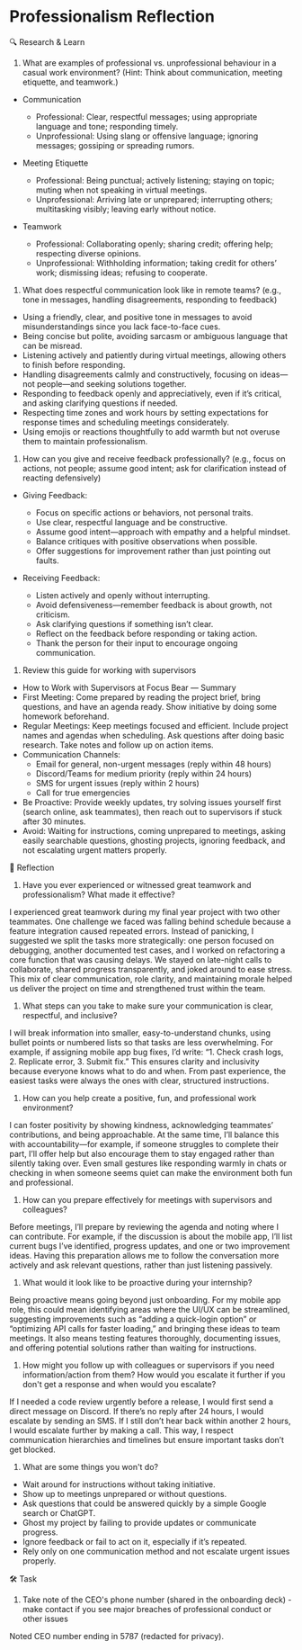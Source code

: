 # Professionalism Reflection

🔍 Research & Learn

1. What are examples of professional vs. unprofessional behaviour in a casual
   work environment? (Hint: Think about communication, meeting etiquette, and
   teamwork.)

- Communication
  - Professional: Clear, respectful messages; using appropriate language and
    tone; responding timely.
  - Unprofessional: Using slang or offensive language; ignoring messages;
    gossiping or spreading rumors.

- Meeting Etiquette
  - Professional: Being punctual; actively listening; staying on topic; muting
    when not speaking in virtual meetings.
  - Unprofessional: Arriving late or unprepared; interrupting others;
    multitasking visibly; leaving early without notice.

- Teamwork
  - Professional: Collaborating openly; sharing credit; offering help;
    respecting diverse opinions.
  - Unprofessional: Withholding information; taking credit for others’ work;
    dismissing ideas; refusing to cooperate.

1. What does respectful communication look like in remote teams? (e.g., tone in
   messages, handling disagreements, responding to feedback)

- Using a friendly, clear, and positive tone in messages to avoid
  misunderstandings since you lack face-to-face cues.
- Being concise but polite, avoiding sarcasm or ambiguous language that can be
  misread.
- Listening actively and patiently during virtual meetings, allowing others to
  finish before responding.
- Handling disagreements calmly and constructively, focusing on ideas—not
  people—and seeking solutions together.
- Responding to feedback openly and appreciatively, even if it’s critical, and
  asking clarifying questions if needed.
- Respecting time zones and work hours by setting expectations for response
  times and scheduling meetings considerately.
- Using emojis or reactions thoughtfully to add warmth but not overuse them to
  maintain professionalism.

1. How can you give and receive feedback professionally? (e.g., focus on
   actions, not people; assume good intent; ask for clarification instead of
   reacting defensively)

- Giving Feedback:
  - Focus on specific actions or behaviors, not personal traits.
  - Use clear, respectful language and be constructive.
  - Assume good intent—approach with empathy and a helpful mindset.
  - Balance critiques with positive observations when possible.
  - Offer suggestions for improvement rather than just pointing out faults.

- Receiving Feedback:
  - Listen actively and openly without interrupting.
  - Avoid defensiveness—remember feedback is about growth, not criticism.
  - Ask clarifying questions if something isn’t clear.
  - Reflect on the feedback before responding or taking action.
  - Thank the person for their input to encourage ongoing communication.

1. Review this guide for working with supervisors

- How to Work with Supervisors at Focus Bear — Summary
- First Meeting: Come prepared by reading the project brief, bring questions,
  and have an agenda ready. Show initiative by doing some homework beforehand.
- Regular Meetings: Keep meetings focused and efficient. Include project names
  and agendas when scheduling. Ask questions after doing basic research. Take
  notes and follow up on action items.
- Communication Channels:
  - Email for general, non-urgent messages (reply within 48 hours)
  - Discord/Teams for medium priority (reply within 24 hours)
  - SMS for urgent issues (reply within 2 hours)
  - Call for true emergencies
- Be Proactive: Provide weekly updates, try solving issues yourself first
  (search online, ask teammates), then reach out to supervisors if stuck after
  30 minutes.
- Avoid: Waiting for instructions, coming unprepared to meetings, asking easily
  searchable questions, ghosting projects, ignoring feedback, and not escalating
  urgent matters properly.

📝 Reflection

1. Have you ever experienced or witnessed great teamwork and professionalism?
   What made it effective?

I experienced great teamwork during my final year project with two other
teammates. One challenge we faced was falling behind schedule because a feature
integration caused repeated errors. Instead of panicking, I suggested we split
the tasks more strategically: one person focused on debugging, another
documented test cases, and I worked on refactoring a core function that was
causing delays. We stayed on late-night calls to collaborate, shared progress
transparently, and joked around to ease stress. This mix of clear communication,
role clarity, and maintaining morale helped us deliver the project on time and
strengthened trust within the team.

1. What steps can you take to make sure your communication is clear, respectful,
   and inclusive?

I will break information into smaller, easy-to-understand chunks, using bullet
points or numbered lists so that tasks are less overwhelming. For example, if
assigning mobile app bug fixes, I’d write: “1. Check crash logs, 2. Replicate
error, 3. Submit fix.” This ensures clarity and inclusivity because everyone
knows what to do and when. From past experience, the easiest tasks were always
the ones with clear, structured instructions.

1. How can you help create a positive, fun, and professional work environment?

I can foster positivity by showing kindness, acknowledging teammates’
contributions, and being approachable. At the same time, I’ll balance this with
accountability—for example, if someone struggles to complete their part, I’ll
offer help but also encourage them to stay engaged rather than silently taking
over. Even small gestures like responding warmly in chats or checking in when
someone seems quiet can make the environment both fun and professional.

1. How can you prepare effectively for meetings with supervisors and colleagues?

Before meetings, I’ll prepare by reviewing the agenda and noting where I can
contribute. For example, if the discussion is about the mobile app, I’ll list
current bugs I’ve identified, progress updates, and one or two improvement
ideas. Having this preparation allows me to follow the conversation more
actively and ask relevant questions, rather than just listening passively.

1. What would it look like to be proactive during your internship?

Being proactive means going beyond just onboarding. For my mobile app role, this
could mean identifying areas where the UI/UX can be streamlined, suggesting
improvements such as “adding a quick-login option” or “optimizing API calls for
faster loading,” and bringing these ideas to team meetings. It also means
testing features thoroughly, documenting issues, and offering potential
solutions rather than waiting for instructions.

1. How might you follow up with colleagues or supervisors if you need
   information/action from them? How would you escalate it further if you don't
   get a response and when would you escalate?

If I needed a code review urgently before a release, I would first send a direct
message on Discord. If there’s no reply after 24 hours, I would escalate by
sending an SMS. If I still don’t hear back within another 2 hours, I would
escalate further by making a call. This way, I respect communication hierarchies
and timelines but ensure important tasks don’t get blocked.

1. What are some things you won't do?

- Wait around for instructions without taking initiative.
- Show up to meetings unprepared or without questions.
- Ask questions that could be answered quickly by a simple Google search or
  ChatGPT.
- Ghost my project by failing to provide updates or communicate progress.
- Ignore feedback or fail to act on it, especially if it’s repeated.
- Rely only on one communication method and not escalate urgent issues properly.

🛠️ Task

1. Take note of the CEO's phone number (shared in the onboarding deck) - make
   contact if you see major breaches of professional conduct or other issues

Noted CEO number ending in 5787 (redacted for privacy).
